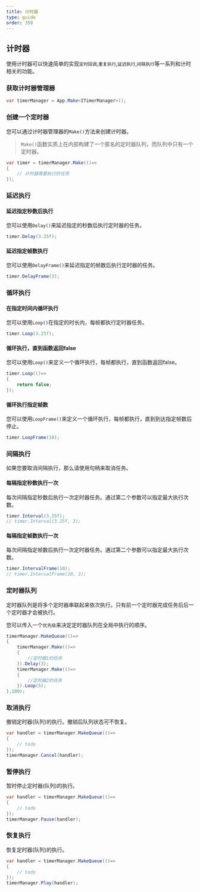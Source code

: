 ```yaml
---
title: 计时器
type: guide
order: 350
---
```


## 计时器

使用计时器可以快速简单的实现`定时回调`,`重复执行`,`延迟执行`,`间隔执行`等一系列和计时相关的功能。

### 获取计时器管理器

``` csharp
var timerManager = App.Make<ITimerManager>();
```

### 创建一个定时器

您可以通过计时器管理器的`Make()`方法来创建计时器。

> `Make()`函数实质上在内部构建了一个匿名的定时器队列，而队列中只有一个定时器。

``` csharp
var timer = timerManager.Make(()=>
{
    // 计时器需要执行的任务
});
```

### 延迟执行

#### **延迟指定秒数后执行**

您可以使用`Delay()`来延迟指定的秒数后执行定时器的任务。

``` csharp
timer.Delay(3.25f);
```

#### **延迟指定帧数执行**

您可以使用`DelayFrame()`来延迟指定的帧数后执行定时器的任务。

``` csharp
timer.DelayFrame(3);
```

### 循环执行

#### **在指定时间内循环执行**

您可以使用`Loop()`在指定的时长内，每帧都执行定时器任务。

``` csharp
timer.Loop(3.25f);
```

#### **循环执行，直到函数返回false**

您可以使用`Loop()`来定义一个循环执行，每帧都执行，直到函数返回false。

``` csharp
timer.Loop(()=>
{
    return false;
});
```

#### **循环执行指定帧数**

您可以使用`LoopFrame()`来定义一个循环执行，每帧都执行，直到到达指定帧数后停止。

``` csharp
timer.LoopFrame(10);
```

### 间隔执行

如果您要取消间隔执行，那么请使用句柄来取消任务。

#### **每隔指定秒数执行一次**

每次间隔指定秒数后执行一次定时器任务。通过第二个参数可以指定最大执行次数。

``` csharp
timer.Interval(3.25f);
// timer.Interval(3.25f, 3);
```

#### **每隔指定帧数执行一次**

每次间隔指定帧数后执行一次定时器任务。通过第二个参数可以指定最大执行次数。

``` csharp
timer.IntervalFrame(10);
// timer.IntervalFrame(10, 3);
```

### 定时器队列

定时器队列是将多个定时器串联起来依次执行。只有前一个定时器完成任务后后一个定时器才会被执行。

您可以传入一个`优先级`来决定定时器队列在全局中执行的顺序。

``` csharp
timerManager.MakeQueue(()=>
{
    timerManager.Make(()=>
    {
        //定时器1的任务
    }).Delay(3);
    timerManager.Make(()=>
    {
        //定时器2的任务
    }).Loop(5);
},100);
```

### 取消执行

撤销定时器(队列)的执行。撤销后队列状态可不恢复。

``` csharp
var handler = timerManager.MakeQueue(()=>
{
    // todo
});
timerManager.Cancel(handler);
```

### 暂停执行

暂时停止定时器(队列)的执行。

``` csharp
var handler = timerManager.MakeQueue(()=>
{
    // todo
});
timerManager.Pause(handler);
```

### 恢复执行

恢复定时器(队列)的执行。

``` csharp
var handler = timerManager.MakeQueue(()=>
{
    // todo
});
timerManager.Play(handler);
```
